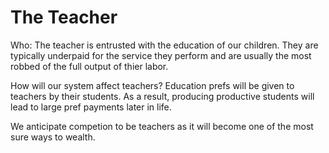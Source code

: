 # The Teacher

Who: The teacher is entrusted with the education of our children.  They are typically underpaid for the service they perform and are usually the most robbed of the full output of thier labor.

How will our system affect teachers?  Education prefs will be given to teachers by their students.  As a result, producing productive students will lead to large pref payments later in life.

We anticipate competion to be teachers as it will become one of the most sure ways to wealth.
